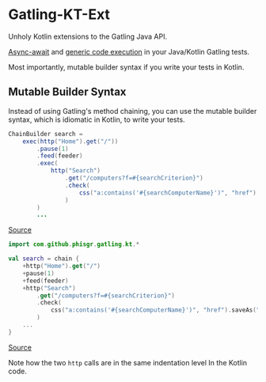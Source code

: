 # Gatling-KT-Ext

Unholy Kotlin extensions to the Gatling Java API.

[Async-await](../README.md#async-await) and
[generic code execution](../README.md#call-any-javascala-code)
in your Java/Kotlin Gatling tests.

Most importantly, mutable builder syntax if you write your tests in Kotlin.

## Mutable Builder Syntax

Instead of using Gatling's method chaining,
you can use the mutable builder syntax, which is idiomatic in Kotlin,
to write your tests.

```java
ChainBuilder search =
    exec(http("Home").get("/"))
        .pause(1)
        .feed(feeder)
        .exec(
            http("Search")
                .get("/computers?f=#{searchCriterion}")
                .check(
                    css("a:contains('#{searchComputerName}')", "href").saveAs("computerUrl")
                )
        )
        ...
```

[Source](https://github.com/gatling/gatling/blob/main/gatling-bundle-samples/src/main/java/computerdatabase/ComputerDatabaseSimulation.java)

```kotlin
import com.github.phisgr.gatling.kt.*

val search = chain {
    +http("Home").get("/")
    +pause(1)
    +feed(feeder)
    +http("Search")
        .get("/computers?f=#{searchCriterion}")
        .check(
            css("a:contains('#{searchComputerName}')", "href").saveAs("computerUrl")
        )
    ...
}
```

[Source](src/gatling/kotlin/computerdatabase/ComputerDatabaseSimulation.kt)

Note how the two `http` calls are in the same indentation level In the Kotlin code. 
